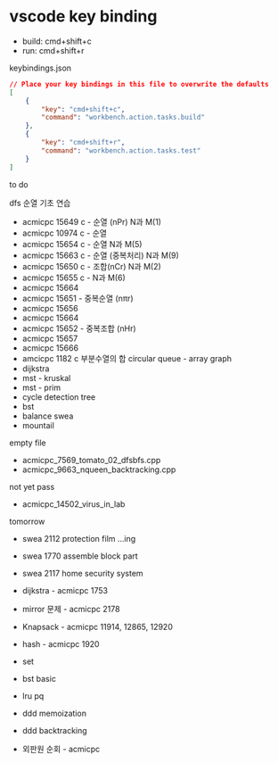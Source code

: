 # vscode key binding

* build: cmd+shift+c
* run: cmd+shift+r

keybindings.json
```json
// Place your key bindings in this file to overwrite the defaults
[
    {
        "key": "cmd+shift+c",
        "command": "workbench.action.tasks.build"
    },
    {
        "key": "cmd+shift+r",
        "command": "workbench.action.tasks.test"
    }
]
```

to do

dfs 순열 기초 연습
  * acmicpc 15649 c - 순열 (nPr) N과 M(1)
  * acmicpc 10974 c - 순열
  * acmicpc 15654 c - 순열 N과 M(5)
  * acmicpc 15663 c - 순열 (중복처리) N과 M(9)
  * acmicpc 15650 c - 조합(nCr) N과 M(2)
  * acmicpc 15655 c - N과 M(6)
  * acmicpc 15664
  * acmicpc 15651 - 중복순열 (nπr)
  * acmicpc 15656
  * acmicpc 15664
  * acmicpc 15652 - 중복조합 (nHr)
  * acmicpc 15657
  * acmicpc 15666
  * amcicpc 1182 c 부분수열의 합
circular queue - array
graph
  * dijkstra
  * mst - kruskal
  * mst - prim
  * cycle detection
tree
  * bst
  * balance
swea
  * mountail

empty file
  * acmicpc_7569_tomato_02_dfsbfs.cpp
  * acmicpc_9663_nqueen_backtracking.cpp

not yet pass
  * acmicpc_14502_virus_in_lab

tomorrow
  * swea 2112 protection film ...ing
  * swea 1770 assemble block part
  * swea 2117 home security system

  * dijkstra - acmicpc 1753
  * mirror 문제 - acmicpc 2178
  * Knapsack - acmicpc 11914, 12865, 12920

  * hash - acmicpc 1920

  * set
  * bst basic
  * lru pq
  * ddd memoization
  * ddd backtracking
  * 외판원 순회 - acmicpc
